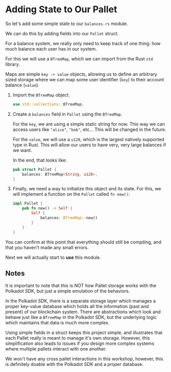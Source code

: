 # Adding State to Our Pallet

So let's add some simple state to our `balances.rs` module.

We can do this by adding fields into our `Pallet` struct.

For a balance system, we really only need to keep track of one thing: how much balance each user has in our system.

For this we will use a `BTreeMap`, which we can import from the Rust `std` library.

Maps are simple `key -> value` objects, allowing us to define an arbitrary sized storage where we can map some user identifier (`key`) to their account balance (`value`).

1. Import the `BTreeMap` object.
	```rust
	use std::collections::BTreeMap;
	```

2. Create a `balances` field in `Pallet` using the `BTreeMap`.

	For the `key`, we are using a simple static string for now. This way we can access users like `"alice"`, `"bob"`, etc... This will be changed in the future.

	For the `value`, we will use a `u128`, which is the largest natively supported type in Rust. This will allow our users to have very, very large balances if we want.

	In the end, that looks like:

	```rust
	pub struct Pallet {
		balances: BTreeMap<String, u128>,
	}
	```

3. Finally, we need a way to initialize this object and its state. For this, we will implement a function on the `Pallet` called `fn new()`:

	```rust
	impl Pallet {
		pub fn new() -> Self {
			Self {
				balances: BTreeMap::new()
			}
		}
	}
	```

You can confirm at this point that everything should still be compiling, and that you haven't made any small errors.

Next we will actually start to **use** this module.

## Notes

It is important to note that this is NOT how Pallet storage works with the Polkadot SDK, but just a simple emulation of the behaviors.

In the Polkadot SDK, there is a separate storage layer which manages a proper key-value database which holds all the information (past and present) of our blockchain system. There are abstractions which look and behave just like a `BTreeMap` in the Polkadot SDK, but the underlying logic which maintains that data is much more complex.

Using simple fields in a struct keeps this project simple, and illustrates that each Pallet really is meant to manage it's own storage. However, this simplification also leads to issues if you design more complex systems where multiple pallets interact with one another.

We won't have any cross pallet interactions in this workshop, however, this is definitely doable with the Polkadot SDK and a proper database.
